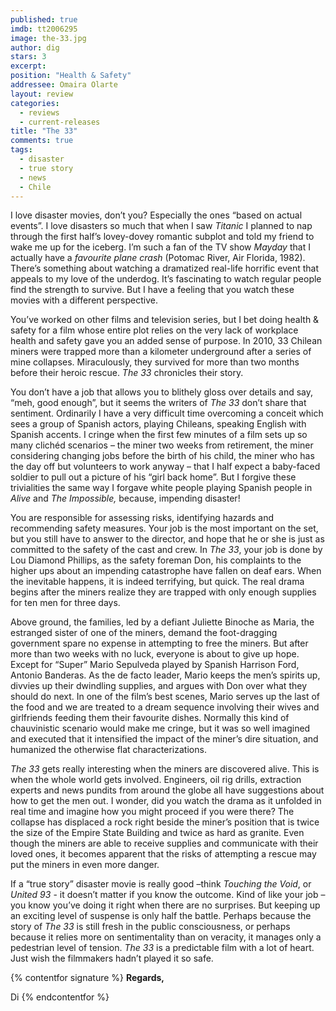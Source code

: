 ```yaml
---
published: true
imdb: tt2006295
image: the-33.jpg
author: dig
stars: 3
excerpt: 
position: "Health & Safety"
addressee: Omaira Olarte
layout: review
categories: 
  - reviews
  - current-releases
title: "The 33"
comments: true
tags: 
  - disaster
  - true story
  - news
  - Chile
---
```

I love disaster movies, don’t you? Especially the ones “based on actual events”. I love disasters so much that when I saw _Titanic_ I planned to nap through the first half’s lovey-dovey romantic subplot and told my friend to wake me up for the iceberg. I’m such a fan of the TV show _Mayday_ that I actually have a _favourite plane crash_ (Potomac River, Air Florida, 1982). There’s something about watching a dramatized real-life horrific event that appeals to my love of the underdog. It’s fascinating to watch regular people find the strength to survive. But I have a feeling that you watch these movies with a different perspective.

You’ve worked on other films and television series, but I bet doing health & safety for a film whose entire plot relies on the very lack of workplace health and safety gave you an added sense of purpose. In 2010, 33 Chilean miners were trapped more than a kilometer underground after a series of mine collapses. Miraculously, they survived for more than two months before their heroic rescue. _The 33_ chronicles their story.

You don’t have a job that allows you to blithely gloss over details and say, “meh, good enough”, but it seems the writers of _The 33_ don’t share that sentiment. Ordinarily I have a very difficult time overcoming a conceit which sees a group of Spanish actors, playing Chileans, speaking English with Spanish accents. I cringe when the first few minutes of a film sets up so many clichéd scenarios – the miner two weeks from retirement, the miner considering changing jobs before the birth of his child, the miner who has the day off but volunteers to work anyway – that I half expect a baby-faced soldier to pull out a picture of his “girl back home”. But I forgive these trivialities the same way I forgave white people playing Spanish people in _Alive_ and _The Impossible,_ because, impending disaster!

You are responsible for assessing risks, identifying hazards and recommending safety measures. Your job is the most important on the set, but you still have to answer to the director, and hope that he or she is just as committed to the safety of the cast and crew. In _The 33_, your job is done by Lou Diamond Phillips, as the safety foreman Don, his complaints to the higher ups about an impending catastrophe have fallen on deaf ears. When the inevitable happens, it is indeed terrifying, but quick. The real drama begins after the miners realize they are trapped with only enough supplies for ten men for three days. 

Above ground, the families, led by a defiant Juliette Binoche as Maria, the estranged sister of one of the miners, demand the foot-dragging government spare no expense in attempting to free the miners. But after more than two weeks with no luck, everyone is about to give up hope. Except for “Super” Mario Sepulveda played by Spanish Harrison Ford, Antonio Banderas. As the de facto leader, Mario keeps the men’s spirits up, divvies up their dwindling supplies, and argues with Don over what they should do next. In one of the film’s best scenes, Mario serves up the last of the food and we are treated to a dream sequence involving their wives and girlfriends feeding them their favourite dishes. Normally this kind of chauvinistic scenario would make me cringe, but it was so well imagined and executed that it intensified the impact of the miner’s dire situation, and humanized the otherwise flat characterizations. 

_The 33_ gets really interesting when the miners are discovered alive. This is when the whole world gets involved. Engineers, oil rig drills, extraction experts and news pundits from around the globe all have suggestions about how to get the men out. I wonder, did you watch the drama as it unfolded in real time and imagine how you might proceed if you were there? The collapse has displaced a rock right beside the miner’s position that is twice the size of the Empire State Building and twice as hard as granite. Even though the miners are able to receive supplies and communicate with their loved ones, it becomes apparent that the risks of attempting a rescue may put the miners in even more danger. 

If a “true story” disaster movie is really good –think _Touching the Void_, or _United 93_ - it doesn’t matter if you know the outcome. Kind of like your job – you know you’ve doing it right when there are no surprises. But keeping up an exciting level of suspense is only half the battle. Perhaps because the story of _The 33_ is still fresh in the public consciousness, or perhaps because it relies more on sentimentality than on veracity, it manages only a pedestrian level of tension. _The 33_ is a predictable film with a lot of heart. Just wish the filmmakers hadn’t played it so safe.

{% contentfor signature %}
**Regards,**

Di
{% endcontentfor %}